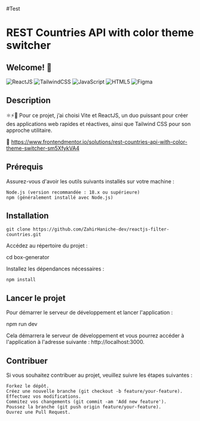 #Test
# REST Countries API with color theme switcher


## Welcome! 👋

![ReactJS](https://img.shields.io/badge/-ReactJs-61DAFB?logo=react&logoColor=white&style=for-the-badge)
![TailwindCSS](https://img.shields.io/badge/tailwindcss-%2338B2AC.svg?style=for-the-badge&logo=tailwind-css&logoColor=white)
![JavaScript](https://img.shields.io/badge/javascript-%23323330.svg?style=for-the-badge&logo=javascript&logoColor=%23F7DF1E)
![HTML5](https://img.shields.io/badge/html5-%23E34F26.svg?style=for-the-badge&logo=html5&logoColor=white)
![Figma](https://img.shields.io/badge/figma-%23F24E1E.svg?style=for-the-badge&logo=figma&logoColor=white&color=blue)

## Description

 ⚛️⚡🎨 Pour ce projet, j’ai choisi Vite et ReactJS, un duo puissant pour créer des applications web rapides et réactives, ainsi que Tailwind CSS pour son approche utilitaire.

🚀 https://www.frontendmentor.io/solutions/rest-countries-api-with-color-theme-switcher-sm5XfykVA4

## Prérequis

Assurez-vous d'avoir les outils suivants installés sur votre machine :

    Node.js (version recommandée : 18.x ou supérieure)
    npm (généralement installé avec Node.js)

## Installation

    git clone https://github.com/ZahirHaniche-dev/reactjs-filter-countries.git


Accédez au répertoire du projet :

cd box-generator

Installez les dépendances nécessaires :

    npm install

## Lancer le projet

Pour démarrer le serveur de développement et lancer l'application :


npm run dev

Cela démarrera le serveur de développement et vous pourrez accéder à l'application à l'adresse suivante : http://localhost:3000.


## Contribuer

Si vous souhaitez contribuer au projet, veuillez suivre les étapes suivantes :

    Forkez le dépôt.
    Créez une nouvelle branche (git checkout -b feature/your-feature).
    Effectuez vos modifications.
    Commitez vos changements (git commit -am 'Add new feature').
    Poussez la branche (git push origin feature/your-feature).
    Ouvrez une Pull Request.



